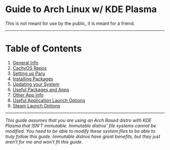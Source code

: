 # Guide to Arch Linux w/ KDE Plasma
This is not meant for use by the public, it is meant for a friend.

---

# Table of Contents
1. [General Info](https://github.com/Mato1111/archguide/blob/94ccc85a0206cdc551f1a5f5b8e52e7b0ea1c83d/Docs/General%20Info.md)
2. [CachyOS Repos](https://github.com/Mato1111/archguide/blob/faddade510de20d9b827b5734581aee4b6d1569f/Docs/CachyOS%20Repos.md)
3. [Setting up Paru](https://github.com/Mato1111/archguide/blob/faddade510de20d9b827b5734581aee4b6d1569f/Docs/Setting%20up%20Paru.md)
4. [Installing Packages](https://github.com/Mato1111/archguide/blob/faddade510de20d9b827b5734581aee4b6d1569f/Docs/Installing%20Packages.md)
5. [Updating your System](https://github.com/Mato1111/archguide/blob/faddade510de20d9b827b5734581aee4b6d1569f/Docs/Updating%20your%20System.md)
6. [Useful Packages and Apps](https://github.com/Mato1111/archguide/blob/faddade510de20d9b827b5734581aee4b6d1569f/Docs/Useful%20Packages%20and%20Apps.md)
7. [Other App Info](https://github.com/Mato1111/archguide/blob/faddade510de20d9b827b5734581aee4b6d1569f/Docs/Other%20App%20Info.md)
8. [Useful Application Launch Options](https://github.com/Mato1111/archguide/blob/faddade510de20d9b827b5734581aee4b6d1569f/Docs/Useful%20Application%20Launch%20Options.md)
9. [Steam Launch Options](https://github.com/Mato1111/archguide/blob/faddade510de20d9b827b5734581aee4b6d1569f/Docs/Steam%20Launch%20Options.md)

--- 

*This guide assumes that you are using an Arch Based distro with KDE Plasma that ISN'T immutable. Immutable distros' file systems cannot be modified. You need to be able to modify these system files to be able to truly follow this guide. Immutable distros have great benefits, but they just aren't for me and won't fit this guide.*
